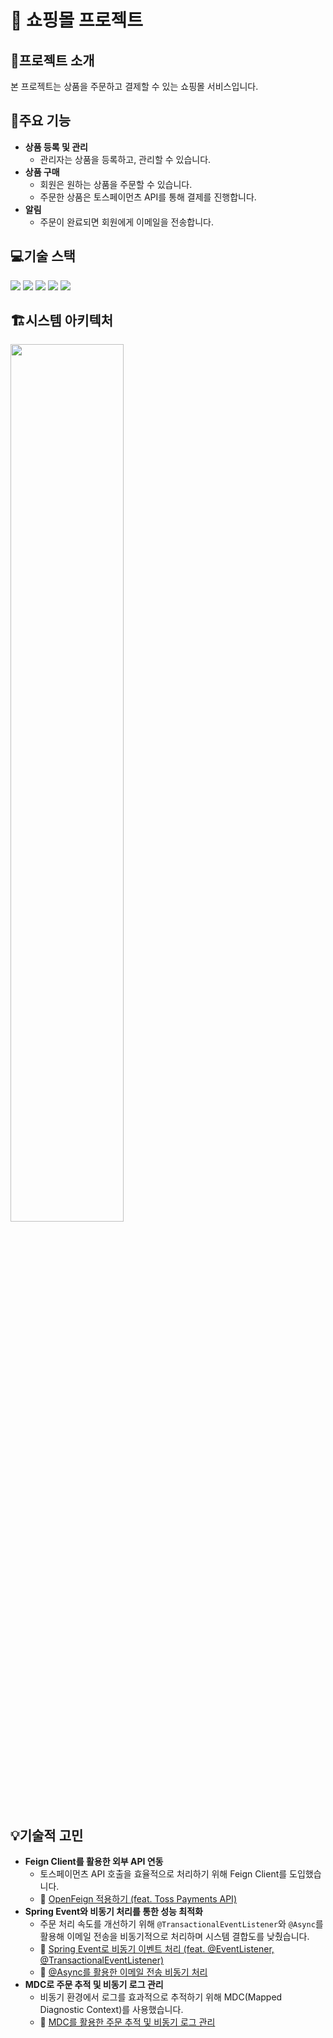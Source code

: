 # 🛒 쇼핑몰 프로젝트

## 📌프로젝트 소개

본 프로젝트는 상품을 주문하고 결제할 수 있는 쇼핑몰 서비스입니다.

## 📌주요 기능

- **상품 등록 및 관리**
    - 관리자는 상품을 등록하고, 관리할 수 있습니다.
- **상품 구매**
    - 회원은 원하는 상품을 주문할 수 있습니다.
    - 주문한 상품은 토스페이먼츠 API를 통해 결제를 진행합니다.
- **알림**
    - 주문이 완료되면 회원에게 이메일을 전송합니다.

## 💻기술 스택

<p>
  <!-- Java -->
  <img src="https://img.shields.io/badge/Java-ED8B00?style=for-the-badge&logo=openjdk&logoColor=white" />
  <!-- Spring -->
  <img src="https://img.shields.io/badge/Spring Boot-6DB33F?style=for-the-badge&logo=spring-boot&logoColor=white" />
  <!-- MySQL -->
  <img src="https://img.shields.io/badge/MySQL-005C84?style=for-the-badge&logo=mysql&logoColor=white" />
  <!-- Redis -->
  <img src="https://img.shields.io/badge/redis-%23DD0031.svg?&style=for-the-badge&logo=redis&logoColor=white" />
  <!-- Docker -->
  <img src="https://img.shields.io/badge/docker-%230db7ed.svg?style=for-the-badge&logo=docker&logoColor=white" />
</p>

## 🏗️시스템 아키텍처

<img src="https://github.com/user-attachments/assets/f7b1a938-7989-4ec1-b885-6e2b2a836f19" width="60%" height="60%" />

## 💡기술적 고민
- **Feign Client를 활용한 외부 API 연동**
  - 토스페이먼츠 API 호출을 효율적으로 처리하기 위해 Feign Client를 도입했습니다.
  - 🔗 [OpenFeign 적용하기 (feat. Toss Payments API)](https://velog.io/@wda067/Spring-Boot-Feign-Client-%EC%A0%81%EC%9A%A9%ED%95%98%EA%B8%B0)
- **Spring Event와 비동기 처리를 통한 성능 최적화**
  - 주문 처리 속도를 개선하기 위해 `@TransactionalEventListener`와 `@Async`를 활용해 이메일 전송을 비동기적으로 처리하며 시스템 결합도를 낮췄습니다.
  - 🔗 [Spring Event로 비동기 이벤트 처리 (feat. @EventListener, @TransactionalEventListener)](https://velog.io/@wda067/Spring-Spring-Event-%EB%B9%84%EB%8F%99%EA%B8%B0-%EC%9D%B4%EB%B2%A4%ED%8A%B8-%EC%B2%98%EB%A6%AC-feat.-EventListener-TransactionalEventListener)
  - 🔗 [@Async를 활용한 이메일 전송 비동기 처리](https://velog.io/@wda067/Spring-Boot-Async%EB%A5%BC-%ED%99%9C%EC%9A%A9%ED%95%9C-%EB%B9%84%EB%8F%99%EA%B8%B0-%EC%B2%98%EB%A6%AC)
- **MDC로 주문 추적 및 비동기 로그 관리**
  - 비동기 환경에서 로그를 효과적으로 추적하기 위해 MDC(Mapped Diagnostic Context)를 사용했습니다.
  - 🔗 [MDC를 활용한 주문 추적 및 비동기 로그 관리](https://velog.io/@wda067/Spring-Boot-MDC%EB%A5%BC-%ED%99%9C%EC%9A%A9%ED%95%9C-%EC%A3%BC%EB%AC%B8-%EC%B6%94%EC%A0%81-%EB%B0%8F-%EB%B9%84%EB%8F%99%EA%B8%B0-%EB%A1%9C%EA%B7%B8-%EA%B4%80%EB%A6%AC)